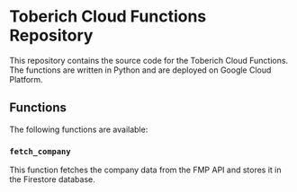 # Toberich Cloud Functions Repository
This repository contains the source code for the Toberich Cloud Functions. The functions are written in Python and are deployed on Google Cloud Platform.

## Functions
The following functions are available:

### `fetch_company`
This function fetches the company data from the FMP API and stores it in the Firestore database.
